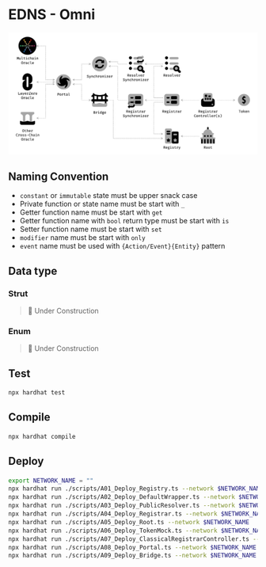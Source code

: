 # EDNS - Omni

![Architecture](./static/images/architecture.png)

## Naming Convention

- `constant` or `immutable` state must be upper snack case
- Private function or state name must be start with `_`
- Getter function name must be start with `get`
- Getter function name with `bool` return type must be start with `is`
- Setter function name must be start with `set`
- `modifier` name must be start with `only`
- `event` name must be used with `{Action/Event}{Entity}` pattern

## Data type

### Strut

> 🚧 Under Construction

### Enum

> 🚧 Under Construction

## Test

```bash
npx hardhat test
```

## Compile

```bash
npx hardhat compile
```

## Deploy

```bash
export NETWORK_NAME = ""
npx hardhat run ./scripts/A01_Deploy_Registry.ts --network $NETWORK_NAME
npx hardhat run ./scripts/A02_Deploy_DefaultWrapper.ts --network $NETWORK_NAME
npx hardhat run ./scripts/A03_Deploy_PublicResolver.ts --network $NETWORK_NAME
npx hardhat run ./scripts/A04_Deploy_Registrar.ts --network $NETWORK_NAME
npx hardhat run ./scripts/A05_Deploy_Root.ts --network $NETWORK_NAME
npx hardhat run ./scripts/A06_Deploy_TokenMock.ts --network $NETWORK_NAME
npx hardhat run ./scripts/A07_Deploy_ClassicalRegistrarController.ts --network $NETWORK_NAME
npx hardhat run ./scripts/A08_Deploy_Portal.ts --network $NETWORK_NAME
npx hardhat run ./scripts/A09_Deploy_Bridge.ts --network $NETWORK_NAME
```
